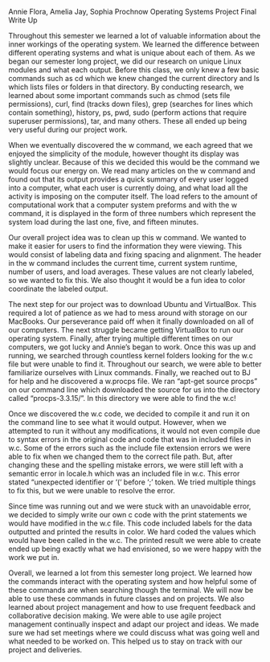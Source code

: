 Annie Flora, Amelia Jay, Sophia Prochnow 
Operating Systems Project
Final Write Up

Throughout this semester we learned a lot of valuable information about the inner workings of the operating system. We learned the difference between different operating systems and what is unique about each of them. As we began our semester long project, we did our research on unique Linux modules and what each output. Before this class, we only knew a few basic commands such as cd which we knew changed the current directory and ls which lists files or folders in that directory. By conducting research, we learned about some important commands such as chmod (sets file permissions), curl, find (tracks down files), grep (searches for lines which contain something), history, ps, pwd, sudo (perform actions that require superuser permissions), tar, and many others. These all ended up being very useful during our project work. 

When we eventually discovered the w command, we each agreed that we enjoyed the simplicity of the module, however thought its display was slightly unclear. Because of this we decided this would be the command we would focus our energy on. We read many articles on the w command and found out that its output provides a quick summary of every user logged into a computer, what each user is currently doing, and what load all the activity is imposing on the computer itself. The load refers to the amount of computational work that a computer system preforms and with the w command, it is displayed in the form of three numbers which represent the system load during the last one, five, and fifteen minutes. 

Our overall project idea was to clean up this w command. We wanted to make it easier for users to find the information they were viewing. This would consist of labeling data and fixing spacing and alignment. The header in the w command includes the current time, current system runtime, number of users, and load averages. These values are not clearly labeled, so we wanted to fix this. We also thought it would be a fun idea to color coordinate the labeled output. 

The next step for our project was to download Ubuntu and VirtualBox. This required a lot of patience as we had to mess around with storage on our MacBooks. Our perseverance paid off when it finally downloaded on all of our computers. The next struggle became getting VirtualBox to run our operating system. Finally, after trying multiple different times on our computers, we got lucky and Annie’s began to work. Once this was up and running, we searched through countless kernel folders looking for the w.c file but were unable to find it. Throughout our search, we were able to better familiarize ourselves with Linux commands. Finally, we reached out to BJ for help and he discovered a w.procps file. We ran “apt-get source procps” on our command line which downloaded the source for us into the directory called “procps-3.3.15/”. In this directory we were able to find the w.c! 

Once we discovered the w.c code, we decided to compile it and run it on the command line to see what it would output. However, when we attempted to run it without any modifications, it would not even compile due to syntax errors in the original code and code that was in included files in w.c. Some of the errors such as the include file extension errors we were able to fix when we changed them to the correct file path. But, after changing these and the spelling mistake errors, we were still left with a semantic error in locale.h which was an included file in w.c. This error stated “unexpected identifier or ‘(‘ before ‘;’ token. We tried multiple things to fix this, but we were unable to resolve the error. 

Since time was running out and we were stuck with an unavoidable error, we decided to simply write our own c code with the print statements we would have modified in the w.c file. This code included labels for the data outputted and printed the results in color. We hard coded the values which would have been called in the w.c. The printed result we were able to create ended up being exactly what we had envisioned, so we were happy with the work we put in. 

Overall, we learned a lot from this semester long project. We learned how the commands interact with the operating system and how helpful some of these commands are when searching though the terminal. We will now be able to use these commands in future classes and on projects. We also learned about project management and how to use frequent feedback and collaborative decision making. We were able to use agile project management continually inspect and adapt our project and ideas. We made sure we had set meetings where we could discuss what was going well and what needed to be worked on. This helped us to stay on track with our project and deliveries. 
	
